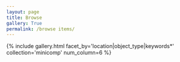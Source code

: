 ```yaml
---
layout: page
title: Browse 
gallery: True
permalink: /browse items/
---
```



{% include gallery.html facet_by='location|object_type|keywords*' collection='minicomp' num_column=6 %}


